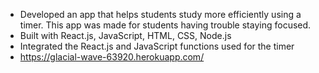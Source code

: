 - Developed an app that helps students study more efficiently using a timer. This app was made for students having trouble staying focused. 
- Built with React.js, JavaScript, HTML, CSS, Node.js
- Integrated the React.js and JavaScript functions used for the timer
- https://glacial-wave-63920.herokuapp.com/
